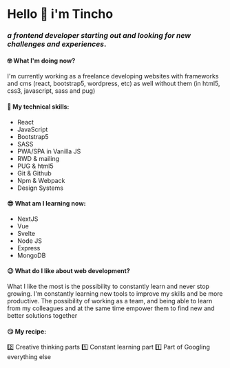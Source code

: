 # Hello 👋 i'm Tincho
### *a frontend developer starting out and looking for new challenges and experiences*.

#### 🤓 What I'm doing now?

I'm currently working as a freelance developing websites with frameworks and cms (react, bootstrap5, wordpress, etc) as well without them (in html5, css3, javascript, sass and pug) 

#### 🤖 My technical skills:

- React
- JavaScript
- Bootstrap5
- SASS
- PWA/SPA in Vanilla JS
- RWD & mailing
- PUG & html5
- Git & Github
- Npm & Webpack
- Design Systems

#### 😎 What am I learning now:

- NextJS
- Vue
- Svelte
- Node JS
- Express
- MongoDB

#### 😉 What do I like about web development?

What I like the most is the possibility to constantly learn and never stop growing.
I'm constantly learning new tools to improve my skills and be more productive.
The possibility of working as a team, and being able to learn from my colleagues and at the same time empower them to find new and better solutions together

#### 😏 My recipe:

2️⃣ Creative thinking parts
1️⃣ Constant learning part
1️⃣ Part of Googling everything else 
